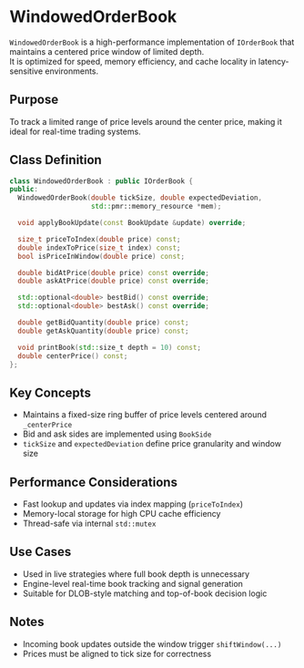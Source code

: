 # WindowedOrderBook

`WindowedOrderBook` is a high-performance implementation of `IOrderBook` that maintains a centered price window of limited depth.  
It is optimized for speed, memory efficiency, and cache locality in latency-sensitive environments.

## Purpose

To track a limited range of price levels around the center price, making it ideal for real-time trading systems.

## Class Definition

```cpp
class WindowedOrderBook : public IOrderBook {
public:
  WindowedOrderBook(double tickSize, double expectedDeviation,
                    std::pmr::memory_resource *mem);

  void applyBookUpdate(const BookUpdate &update) override;

  size_t priceToIndex(double price) const;
  double indexToPrice(size_t index) const;
  bool isPriceInWindow(double price) const;

  double bidAtPrice(double price) const override;
  double askAtPrice(double price) const override;

  std::optional<double> bestBid() const override;
  std::optional<double> bestAsk() const override;

  double getBidQuantity(double price) const;
  double getAskQuantity(double price) const;

  void printBook(std::size_t depth = 10) const;
  double centerPrice() const;
};
```

## Key Concepts

- Maintains a fixed-size ring buffer of price levels centered around `_centerPrice`
- Bid and ask sides are implemented using `BookSide`
- `tickSize` and `expectedDeviation` define price granularity and window size

## Performance Considerations

- Fast lookup and updates via index mapping (`priceToIndex`)
- Memory-local storage for high CPU cache efficiency
- Thread-safe via internal `std::mutex`

## Use Cases

- Used in live strategies where full book depth is unnecessary
- Engine-level real-time book tracking and signal generation
- Suitable for DLOB-style matching and top-of-book decision logic

## Notes

- Incoming book updates outside the window trigger `shiftWindow(...)`
- Prices must be aligned to tick size for correctness